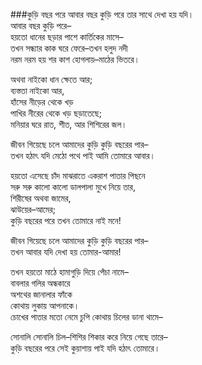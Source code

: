 ###কুড়ি বছর পরে 
আবার বছর কুড়ি পরে তার সাথে দেখা হয় যদি।   
আবার বছর কুড়ি পরে–   
হয়তো ধানের ছড়ার পাশে কার্তিকের মাসে–   
তখন সন্ধ্যার কাক ঘরে ফেরে–তখন হলুদ নদী   
নরম নরম হয় শর কাশ হোগলায়–মাঠের ভিতরে।  

অথবা নাইকো ধান ক্ষেতে আর;   
ব্যস্ততা নাইকো আর,   
হাঁসের নীড়ের থেকে খড়   
পাখির নীরের থেকে খড় ছড়াতেছে;   
মনিয়ার ঘরে রাত, শীত, আর শিশিরের জল।  

জীবন গিয়েছে চলে আমাদের কুড়ি কুড়ি বছরের পার–   
তখন হঠাৎ যদি মেঠো পথে পাই আমি তোমারে আবার।  

হয়তো এসেছে চাঁদ মাঝরাতে একরাশ পাতার পিছনে   
সরু সরু কালো কালো ডালপালা মুখে নিয়ে তার,  
শিরীষের অথবা জামের,   
ঝাউয়ের–আমের;   
কুড়ি বছরের পরে তখন তোমারে নাই মনে!  


জীবন গিয়েছে চলে আমাদের কুড়ি কুড়ি বছরের পার–   
তখন আবার যদি দেখা হয় তোমার-আমার!

তখন হয়তো মাঠে হামাগুড়ি দিয়ে পেঁচা নামে–   
বাবলার গলির অন্ধকারে  
অশথের জানালার ফাঁকে   
কোথায় লুকায় আপনাকে।   
চোখের পাতার মতো নেমে চুপি কোথায় চিলের ডানা থামে–

সোনালি সোনালি চিল–শিশির শিকার করে নিয়ে গেছে তারে–   
কুড়ি বছরের পরে সেই কুয়াশায় পাই যদি হঠাৎ তোমারে।
